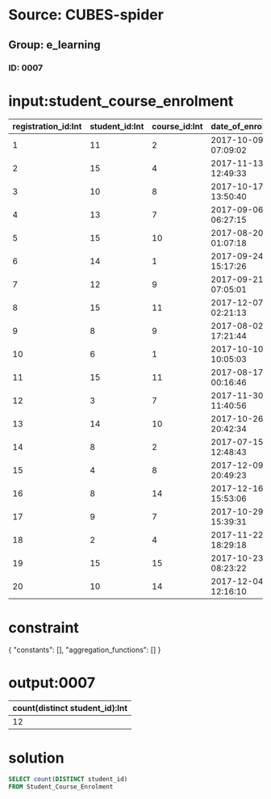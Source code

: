 # Source: CUBES-spider
## Group: e_learning
### ID: 0007

# input:student_course_enrolment

| registration_id:Int | student_id:Int | course_id:Int | date_of_enrolment:Str | date_of_completion:Str |
|---|---|---|---|---|
| 1 | 11 | 2 | 2017-10-09 07:09:02 | 2018-02-26 07:48:52 |
| 2 | 15 | 4 | 2017-11-13 12:49:33 | 2018-03-04 01:24:56 |
| 3 | 10 | 8 | 2017-10-17 13:50:40 | 2018-03-22 02:53:01 |
| 4 | 13 | 7 | 2017-09-06 06:27:15 | 2018-03-07 09:45:48 |
| 5 | 15 | 10 | 2017-08-20 01:07:18 | 2018-03-06 00:27:09 |
| 6 | 14 | 1 | 2017-09-24 15:17:26 | 2018-03-01 00:08:30 |
| 7 | 12 | 9 | 2017-09-21 07:05:01 | 2018-03-04 22:34:37 |
| 8 | 15 | 11 | 2017-12-07 02:21:13 | 2018-02-27 20:06:06 |
| 9 | 8 | 9 | 2017-08-02 17:21:44 | 2018-03-07 00:39:37 |
| 10 | 6 | 1 | 2017-10-10 10:05:03 | 2018-03-19 07:34:05 |
| 11 | 15 | 11 | 2017-08-17 00:16:46 | 2018-03-16 09:00:44 |
| 12 | 3 | 7 | 2017-11-30 11:40:56 | 2018-03-02 14:38:49 |
| 13 | 14 | 10 | 2017-10-26 20:42:34 | 2018-03-10 16:38:28 |
| 14 | 8 | 2 | 2017-07-15 12:48:43 | 2018-03-18 03:23:54 |
| 15 | 4 | 8 | 2017-12-09 20:49:23 | 2018-02-28 09:34:51 |
| 16 | 8 | 14 | 2017-12-16 15:53:06 | 2018-03-22 18:04:54 |
| 17 | 9 | 7 | 2017-10-29 15:39:31 | 2018-03-01 07:12:39 |
| 18 | 2 | 4 | 2017-11-22 18:29:18 | 2018-03-09 17:56:18 |
| 19 | 15 | 15 | 2017-10-23 08:23:22 | 2018-02-26 23:46:25 |
| 20 | 10 | 14 | 2017-12-04 12:16:10 | 2018-03-14 23:33:47 |

# constraint

{
  "constants": [],
  "aggregation_functions": []
}

# output:0007

| count(distinct student_id):Int |
|---|
| 12 |

# solution

```sql
SELECT count(DISTINCT student_id)
FROM Student_Course_Enrolment
```
